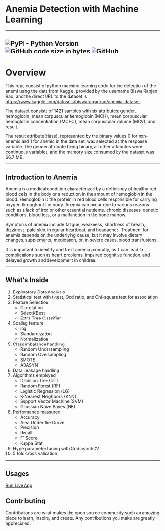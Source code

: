 # Anemia Detection with Machine Learning
---
![PyPI - Python Version](https://img.shields.io/pypi/pyversions/clang) ![GitHub code size in bytes](https://img.shields.io/github/languages/code-size/maladeep/anemia-detection-with-machine-learning)  ![GitHub](https://img.shields.io/github/license/maladeep/anemia-detection-with-machine-learning)
----
# Overview
This repo consist of python machine learning code for the detection of the anemi using the data from Kaggle, provided by the username Biswa Ranjan Rao, and the direct URL to the dataset is https://www.kaggle.com/datasets/biswaranjanrao/anemia-dataset.

The dataset consists of 1421 samples with six attributes: gender, hemoglobin, mean corpuscular hemoglobin (MCH), mean corpuscular hemoglobin concentration (MCHC), mean corpuscular volume (MCV), and result.

The result attribute(class), represented by the binary values 0 for non-anemic and 1 for anemic in the data set, was selected as the response variable. The gender attribute being binary, all other attributes were continuous variables, and the memory size consumed by the dataset was 66.7 MB.

---

## Introduction to Anemia
Anemia is a medical condition characterized by a deficiency of healthy red blood cells in the body or a reduction in the amount of hemoglobin in the blood. Hemoglobin is the protein in red blood cells responsible for carrying oxygen throughout the body. Anemia can occur due to various reasons such as a lack of iron or other essential nutrients, chronic diseases, genetic conditions, blood loss, or a malfunction in the bone marrow.

Symptoms of anemia include fatigue, weakness, shortness of breath, dizziness, pale skin, irregular heartbeat, and headaches. Treatment for anemia depends on the underlying cause, but it may involve dietary changes, supplements, medication, or, in severe cases, blood transfusions.

It is important to identify and treat anemia promptly, as it can lead to complications such as heart problems, impaired cognitive function, and delayed growth and development in children.

---

## What's Inside
1. Exploratory Data Analysis
2. Statistical test with t-test, Odd ratio, and Chi-square test for association
3. Feature Selection
   * Correlation
   * SelectKBest 
   * Extra Tree Classifier
4. Scaling feature
   * log 
   * Standardization
   * Normalization
5. Class imbalance handling
   *  Random Undersampling
   *  Random Oversampling
   *  SMOTE
   *  ADASYN
6. Data Leakage handling
7. Algorithms employed
   * Decision Tree (DT)
   * Random Forest (RF)
   * Logistic Regression (LG)
   * K-Nearest Neighbors (KNN)
   * Support Vector Machine (SVM)
   * Gaussian Naive Bayes (NB)
8. Performance measured
   * Accuracy
   * Area Under the Curve
   * Precision
   * Recall
   * F1 Score
   * Kappa Stat
9. Hyperparameter tuning with GridsearchCV
10. 5 fold cross validation

---
## Usages
[Run Live App](https://anemia-detection-with-machine-learning-b7llxt4qca.streamlit.app)

## Contributing

Contributions are what makes the open source community such an amazing place to learn, inspire, and create. Any contributions you make are greatly appreciated.
